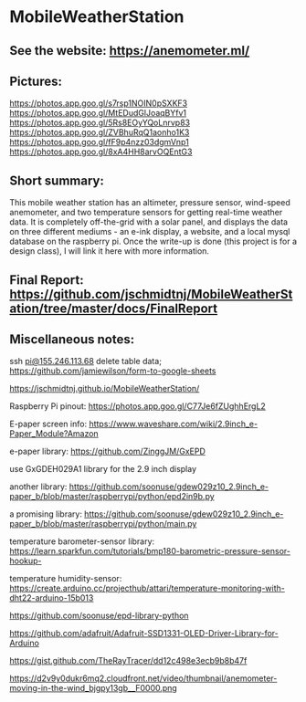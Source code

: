 # MobileWeatherStation

## See the website: https://anemometer.ml/

## Pictures:

https://photos.app.goo.gl/s7rsp1NOIN0pSXKF3
https://photos.app.goo.gl/MtEDudGlJoaqBYfv1
https://photos.app.goo.gl/5Rs8EOyYQoLnrvp83
https://photos.app.goo.gl/ZVBhuRqQ1aonho1K3
https://photos.app.goo.gl/fF9p4nzz03dgmVnp1
https://photos.app.goo.gl/8xA4HH8arvOQEntG3

## Short summary:

This mobile weather station has an altimeter, pressure sensor, wind-speed anemometer, and two temperature sensors for getting real-time weather data. It is completely off-the-grid with a solar panel, and displays the data on three different mediums - an e-ink display, a website, and a local mysql database on the raspberry pi. Once the write-up is done (this project is for a design class), I will link it here with more information.

## Final Report: https://github.com/jschmidtnj/MobileWeatherStation/tree/master/docs/FinalReport

## Miscellaneous notes:

ssh pi@155.246.113.68
delete table data;
https://github.com/jamiewilson/form-to-google-sheets


https://jschmidtnj.github.io/MobileWeatherStation/

Raspberry Pi pinout: https://photos.app.goo.gl/C77Je6fZUghhErgL2

E-paper screen info: https://www.waveshare.com/wiki/2.9inch_e-Paper_Module?Amazon

e-paper library: https://github.com/ZinggJM/GxEPD

use GxGDEH029A1 library for the 2.9 inch display

another library: https://github.com/soonuse/gdew029z10_2.9inch_e-paper_b/blob/master/raspberrypi/python/epd2in9b.py

a promising library: https://github.com/soonuse/gdew029z10_2.9inch_e-paper_b/blob/master/raspberrypi/python/main.py

temperature barometer-sensor library: https://learn.sparkfun.com/tutorials/bmp180-barometric-pressure-sensor-hookup-

temperature humidity-sensor: https://create.arduino.cc/projecthub/attari/temperature-monitoring-with-dht22-arduino-15b013

https://github.com/soonuse/epd-library-python

https://github.com/adafruit/Adafruit-SSD1331-OLED-Driver-Library-for-Arduino

https://gist.github.com/TheRayTracer/dd12c498e3ecb9b8b47f

https://d2v9y0dukr6mq2.cloudfront.net/video/thumbnail/anemometer-moving-in-the-wind_bjgpy13gb__F0000.png
